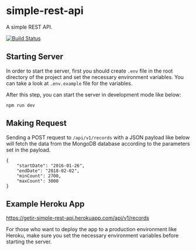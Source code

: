# simple-rest-api
A simple REST API.

[![Build Status](https://api.travis-ci.com/petrucci53/simple-rest-api.svg?branch=master)](https://travis-ci.com/petrucci53/simple-rest-api)

## Starting Server
In order to start the server, first you should create `.env` file in the root directory of the project and set the necessary environment variables. You can take a look at `.env.example` file for the variables.

After this step, you can start the server in development mode like below:

    npm run dev

## Making Request
Sending a POST request to `/api/v1/records` with a JSON payload like below will fetch the data from the MongoDB database according to the parameters set in the payload.
    
    {
        "startDate": "2016-01-26",
        "endDate": "2018-02-02",
        "minCount": 2700,
        "maxCount": 3000
    }

## Example Heroku App
https://getir-simple-rest-api.herokuapp.com/api/v1/records

For those who want to deploy the app to a production environment like Heroku, make sure you set the necessary environment variables before starting the server.